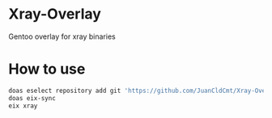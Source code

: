 # Xray-Overlay
Gentoo overlay for xray binaries

# How to use
```bash
doas eselect repository add git 'https://github.com/JuanCldCmt/Xray-Overlay'
doas eix-sync
eix xray
```
